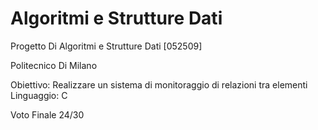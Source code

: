 # Algoritmi e Strutture Dati
Progetto Di Algoritmi e Strutture Dati [052509]

Politecnico Di Milano

Obiettivo: Realizzare un sistema di monitoraggio di relazioni tra elementi 
Linguaggio: C


Voto Finale 24/30
